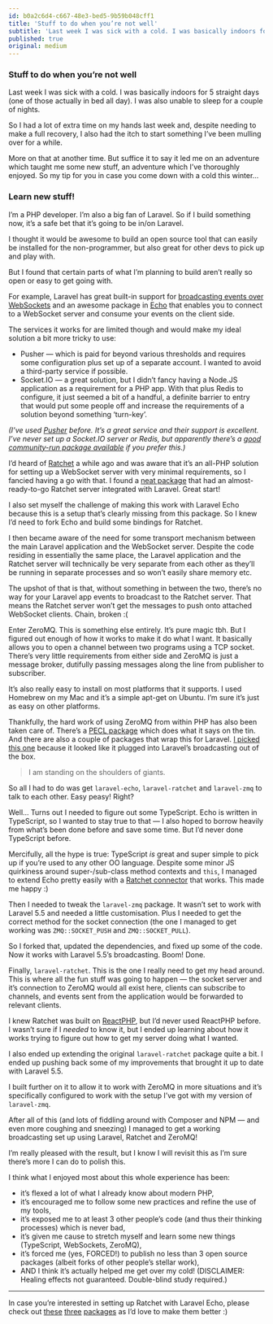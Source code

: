 ```yaml
---
id: b0a2c6d4-c667-48e3-bed5-9b59b048cff1
title: 'Stuff to do when you’re not well'
subtitle: 'Last week I was sick with a cold. I was basically indoors for 5 straight days (one of those actually in bed all day). I was also unable to…'
published: true
original: medium
---
```




### Stuff to do when you’re not well

Last week I was sick with a cold. I was basically indoors for 5 straight days (one of those actually in bed all day). I was also unable to sleep for a couple of nights.

So I had a lot of extra time on my hands last week and, despite needing to make a full recovery, I also had the itch to start something I’ve been mulling over for a while.

More on that at another time. But suffice it to say it led me on an adventure which taught me some new stuff, an adventure which I’ve thoroughly enjoyed. So my tip for you in case you come down with a cold this winter…

### Learn new stuff!

I’m a PHP developer. I’m also a big fan of Laravel. So if I build something now, it’s a safe bet that it’s going to be in/on Laravel.

I thought it would be awesome to build an open source tool that can easily be installed for the non-programmer, but also great for other devs to pick up and play with.

But I found that certain parts of what I’m planning to build aren’t really so open or easy to get going with.

For example, Laravel has great built-in support for [broadcasting events over WebSockets](https://laravel.com/docs/5.5/broadcasting) and an awesome package in [Echo](https://github.com/laravel/echo) that enables you to connect to a WebSocket server and consume your events on the client side.

The services it works for are limited though and would make my ideal solution a bit more tricky to use:

- Pusher — which is paid for beyond various thresholds and requires some configuration plus set up of a separate account. I wanted to avoid a third-party service if possible.
- Socket.IO — a great solution, but I didn’t fancy having a Node.JS application as a requirement for a PHP app. With that plus Redis to configure, it just seemed a bit of a handful, a definite barrier to entry that would put some people off and increase the requirements of a solution beyond something ‘turn-key’.

*(I’ve used* [*Pusher*](https://pusher.com/) *before. It’s a great service and their support is excellent. I’ve never set up a Socket.IO server or Redis, but apparently there’s a* [*good community-run package available*](https://github.com/tlaverdure/laravel-echo-server) *if you prefer this.)*

I’d heard of [Ratchet](http://socketo.me/) a while ago and was aware that it’s an all-PHP solution for setting up a WebSocket server with very minimal requirements, so I fancied having a go with that. I found a [neat package](https://github.com/askedio/laravel-ratchet) that had an almost-ready-to-go Ratchet server integrated with Laravel. Great start!

I also set myself the challenge of making this work with Laravel Echo because this is a setup that’s clearly missing from this package. So I knew I’d need to fork Echo and build some bindings for Ratchet.

I then became aware of the need for some transport mechanism between the main Laravel application and the WebSocket server. Despite the code residing in essentially the same place, the Laravel application and the Ratchet server will technically be very separate from each other as they’ll be running in separate processes and so won’t easily share memory etc.

The upshot of that is that, without something in between the two, there’s no way for your Laravel app events to broadcast to the Ratchet server. That means the Ratchet server won’t get the messages to push onto attached WebSocket clients. Chain, broken :(

Enter ZeroMQ. This is something else entirely. It’s pure magic tbh. But I figured out enough of how it works to make it do what I want. It basically allows you to open a channel between two programs using a TCP socket. There’s very little requirements from either side and ZeroMQ is just a message broker, dutifully passing messages along the line from publisher to subscriber.

It’s also really easy to install on most platforms that it supports. I used Homebrew on my Mac and it’s a simple apt-get on Ubuntu. I’m sure it’s just as easy on other platforms.

Thankfully, the hard work of using ZeroMQ from within PHP has also been taken care of. There’s a [PECL package](https://pecl.php.net/package/zmq) which does what it says on the tin. And there are also a couple of packages that wrap this for Laravel. [I picked this one](https://github.com/pelim/laravel-zmq) because it looked like it plugged into Laravel’s broadcasting out of the box.

> I am standing on the shoulders of giants.

So all I had to do was get `laravel-echo`, `laravel-ratchet` and `laravel-zmq` to talk to each other. Easy peasy! Right?

Well... Turns out I needed to figure out some TypeScript. Echo is written in TypeScript, so I wanted to stay true to that — I also hoped to borrow heavily from what’s been done before and save some time. But I’d never done TypeScript before.

Mercifully, all the hype is true: TypeScript *is* great and super simple to pick up if you’re used to any other OO language. Despite some minor JS quirkiness around super-/sub-class method contexts and `this`, I managed to extend Echo pretty easily with a [Ratchet connector](https://github.com/simonhamp/echo) that works. This made me happy :)

Then I needed to tweak the `laravel-zmq` package. It wasn’t set to work with Laravel 5.5 and needed a little customisation. Plus I needed to get the correct method for the socket connection (the one I managed to get working was `ZMQ::SOCKET_PUSH` and `ZMQ::SOCKET_PULL`).

So I forked that, updated the dependencies, and fixed up some of the code. Now it works with Laravel 5.5’s broadcasting. Boom! Done.

Finally, `laravel-ratchet`. This is the one I really need to get my head around. This is where all the fun stuff was going to happen — the socket server and it’s connection to ZeroMQ would all exist here, clients can subscribe to channels, and events sent from the application would be forwarded to relevant clients.

I knew Ratchet was built on [ReactPHP](https://reactphp.org/), but I’d never used ReactPHP before. I wasn’t sure if I *needed* to know it, but I ended up learning about how it works trying to figure out how to get my server doing what I wanted.

I also ended up extending the original `laravel-ratchet` package quite a bit. I ended up pushing back some of my improvements that brought it up to date with Laravel 5.5.

I built further on it to allow it to work with ZeroMQ in more situations and it’s specifically configured to work with the setup I’ve got with my version of `laravel-zmq`.

After all of this (and lots of fiddling around with Composer and NPM — and even more coughing and sneezing) I managed to get a working broadcasting set up using Laravel, Ratchet and ZeroMQ!

I’m really pleased with the result, but I know I will revisit this as I’m sure there’s more I can do to polish this.

I think what I enjoyed most about this whole experience has been:

- it’s flexed a lot of what I already know about modern PHP,
- it’s encouraged me to follow some new practices and refine the use of my tools,
- it’s exposed me to at least 3 other people’s code (and thus their thinking processes) which is never bad,
- it’s given me cause to stretch myself and learn some new things (TypeScript, WebSockets, ZeroMQ),
- it’s forced me (yes, FORCED!) to publish no less than 3 open source packages (albeit forks of other people’s stellar work),
- AND I think it’s actually helped me get over my cold! (DISCLAIMER: Healing effects not guaranteed. Double-blind study required.)





---



In case you’re interested in setting up Ratchet with Laravel Echo, please check out [these](https://github.com/askedio/laravel-ratchet) [three](https://github.com/simonhamp/echo) [packages](https://github.com/pelim/laravel-zmq) as I’d love to make them better :)

